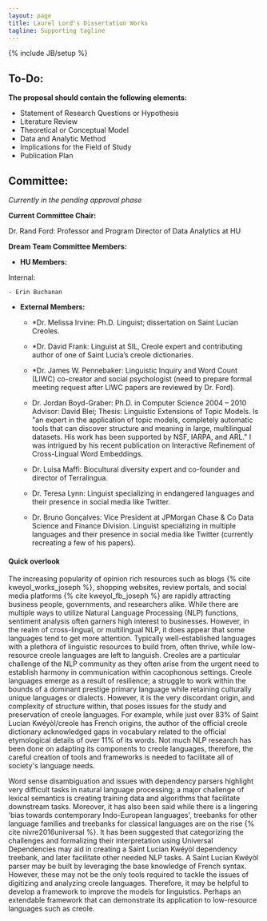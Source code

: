 ```yaml
---
layout: page
title: Laurel Lord's Dissertation Works
tagline: Supporting tagline
---
```

{% include JB/setup %}


## To-Do:

**The proposal should contain the following elements:**

- Statement of Research Questions or Hypothesis
- Literature Review
- Theoretical or Conceptual Model
- Data and Analytic Method
- Implications for the Field of Study
- Publication Plan


## Committee: 

*Currently in the pending approval phase*

**Current Committee Chair:**

Dr. Rand Ford: Professor and Program Director of Data Analytics at HU

**Dream Team Committee Members:**  




- **HU Members:**

Internal:

    - Erin Buchanan


- **External Members:** 

    - *Dr. Melissa Irvine: Ph.D. Linguist; dissertation on Saint Lucian Creoles.

    - *Dr. David Frank: Linguist at SIL, Creole expert and contributing author of one of Saint Lucia’s creole dictionaries.

    - *Dr. James W. Pennebaker: Linguistic Inquiry and Word Count (LIWC) co-creator and social psychologist (need to prepare formal meeting request after LIWC papers are reviewed by Dr. Ford).

    - Dr. Jordan Boyd-Graber: Ph.D. in Computer Science 2004 – 2010 Advisor: David Blei; Thesis: Linguistic Extensions of Topic Models. Is "an expert in the application of topic models, completely automatic tools that can discover structure and meaning in large, multilingual datasets. His work has been supported by NSF, IARPA, and ARL." I was intrigued by his recent publication on Interactive Refinement of Cross-Lingual Word Embeddings.

    - Dr. Luisa Maffi: Biocultural diversity expert and co-founder and director of Terralingua.

    - Dr. Teresa Lynn: Linguist specializing in endangered languages and their presence in social media like Twitter.

    - Dr. Bruno Gonçalves: Vice President at JPMorgan Chase & Co Data Science and Finance Division. Linguist specializing in multiple languages and their presence in social media like Twitter (currently recreating a few of his papers).




#### __Quick overlook__


The increasing popularity of opinion rich resources such as blogs {% cite kweyol_works_joseph %}, shopping websites, review portals, and social media platforms {% cite kweyol_fb_joseph %} are rapidly attracting business people, governments, and researchers alike. While there are multiple ways to utilize Natural Language Processing (NLP) functions, sentiment analysis often garners high interest to businesses. However, in the realm of cross-lingual, or multilingual NLP, it does appear that some languages tend to get more attention. Typically well-established languages with a plethora of linguistic resources to build from, often thrive, while low-resource creole languages are left to languish. Creoles are a particular challenge of the NLP community as they often arise from the urgent need to establish harmony in communication within cacophonous settings. Creole languages emerge as a result of resilience; a struggle to work within the bounds of a dominant prestige primary language while retaining culturally unique languages or dialects. However, it is the very discordant origin, and complexity of structure within, that poses issues for the study and preservation of creole languages. For example, while just over 83% of Saint Lucian Kwéyòl/creole has French origins, the author of the official creole dictionary acknowledged gaps in vocabulary related to the official etymological details of over 11% of its words. Not much NLP research has been done on adapting its components to creole languages, therefore, the careful creation of tools and frameworks is needed to facilitate all of society's language needs.

Word sense disambiguation and issues with dependency parsers highlight very difficult tasks in natural language processing; a major challenge of lexical semantics is creating training data and algorithms that facilitate downstream tasks. Moreover, it has also been said while there is a lingering 'bias towards contemporary Indo-European languages', treebanks for other language families and treebanks for classical languages are on the rise {% cite nivre2016universal %}. It has been suggested that categorizing the challenges and formalizing their interpretation using Universal Dependencies may aid in creating a Saint Lucian Kwéyòl dependency treebank, and later facilitate other needed NLP tasks. A Saint Lucian Kwéyòl parser may be built by leveraging the base knowledge of French syntax. However, these may not be the only tools required to tackle the issues of digitizing and analyzing creole languages. Therefore, it may be helpful to develop a framework to improve the models for linguistics. Perhaps an extendable framework that can demonstrate its application to low-resource languages such as creole. 




